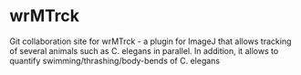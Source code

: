 # wrMTrck
Git collaboration site for wrMTrck - a plugin for ImageJ that allows tracking of several animals such as C. elegans in parallel. In addition, it allows to quantify swimming/thrashing/body-bends of C. elegans
